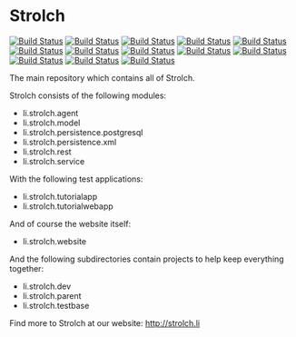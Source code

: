 Strolch
==================

[![Build Status](https://jenkins.eitchnet.ch/view/strolch/job/li.strolch.agent/badge/icon)](http://jenkins.eitchnet.ch/view/strolch/job/li.strolch.agent/)
[![Build Status](https://jenkins.eitchnet.ch/view/strolch/job/li.strolch.bom/badge/icon)](http://jenkins.eitchnet.ch/view/strolch/job/li.strolch.bom/)
[![Build Status](https://jenkins.eitchnet.ch/view/strolch/job/li.strolch.dev/badge/icon)](http://jenkins.eitchnet.ch/view/strolch/job/li.strolch.dev/)
[![Build Status](https://jenkins.eitchnet.ch/view/strolch/job/li.strolch.model/badge/icon)](http://jenkins.eitchnet.ch/view/strolch/job/li.strolch.model/)
[![Build Status](https://jenkins.eitchnet.ch/view/strolch/job/li.strolch.parent/badge/icon)](http://jenkins.eitchnet.ch/view/strolch/job/li.strolch.parent/)
[![Build Status](https://jenkins.eitchnet.ch/view/strolch/job/li.strolch.persistence.postgresql/badge/icon)](http://jenkins.eitchnet.ch/view/strolch/job/li.strolch.persistence.postgresql/)
[![Build Status](https://jenkins.eitchnet.ch/view/strolch/job/li.strolch.persistence.xml/badge/icon)](http://jenkins.eitchnet.ch/view/strolch/job/li.strolch.persistence.xml/)
[![Build Status](https://jenkins.eitchnet.ch/view/strolch/job/li.strolch.rest/badge/icon)](http://jenkins.eitchnet.ch/view/strolch/job/li.strolch.rest/)
[![Build Status](https://jenkins.eitchnet.ch/view/strolch/job/li.strolch.service/badge/icon)](http://jenkins.eitchnet.ch/view/strolch/job/li.strolch.service/)
[![Build Status](https://jenkins.eitchnet.ch/view/strolch/job/li.strolch.testbase/badge/icon)](http://jenkins.eitchnet.ch/view/strolch/job/li.strolch.testbase/)
[![Build Status](https://jenkins.eitchnet.ch/view/strolch/job/li.strolch.tutorialapp/badge/icon)](http://jenkins.eitchnet.ch/view/strolch/job/li.strolch.tutorialapp/)
[![Build Status](https://jenkins.eitchnet.ch/view/strolch/job/li.strolch.tutorialwebapp/badge/icon)](http://jenkins.eitchnet.ch/view/strolch/job/li.strolch.tutorialwebapp/)
[![Build Status](https://jenkins.eitchnet.ch/view/strolch/job/li.strolch.website/badge/icon)](http://jenkins.eitchnet.ch/view/strolch/job/li.strolch.website/)

The main repository which contains all of Strolch.

Strolch consists of the following modules:
- li.strolch.agent
- li.strolch.model
- li.strolch.persistence.postgresql
- li.strolch.persistence.xml
- li.strolch.rest
- li.strolch.service

With the following test applications:
- li.strolch.tutorialapp
- li.strolch.tutorialwebapp

And of course the website itself:
- li.strolch.website

And the following subdirectories contain projects to help keep everything together:
- li.strolch.dev
- li.strolch.parent
- li.strolch.testbase

Find more to Strolch at our website: http://strolch.li
